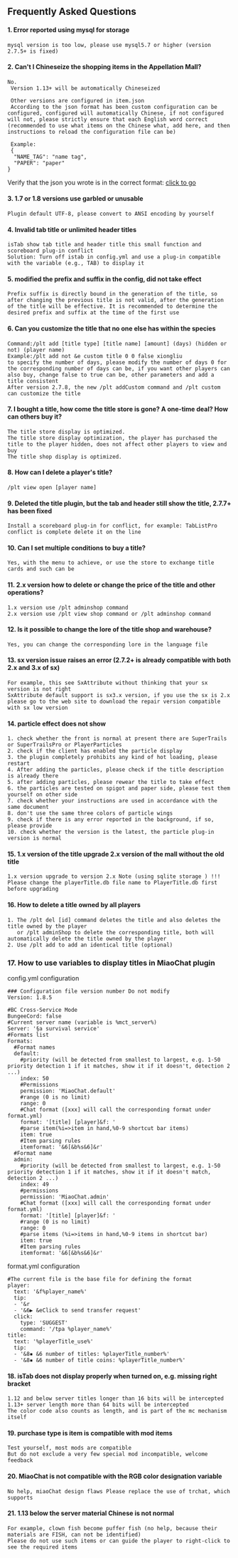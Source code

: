 ## Frequently Asked Questions

#### 1. Error reported using mysql for storage
```
mysql version is too low, please use mysql5.7 or higher (version 2.7.5+ is fixed)
```
#### 2. Can't I Chineseize the shopping items in the Appellation Mall?
```
No.
 Version 1.13+ will be automatically Chineseized
 
 Other versions are configured in item.json
 According to the json format has been custom configuration can be configured, configured will automatically Chinese, if not configured will not, please strictly ensure that each English word correct (recommended to use what items on the Chinese what, add here, and then instructions to reload the configuration file can be)
 
 Example:
 {
  "NAME_TAG": "name tag",
  "PAPER": "paper"
}
```

Verify that the json you wrote is in the correct format: [click to go](https://www.json.cn/)

#### 3. 1.7 or 1.8 versions use garbled or unusable

```
Plugin default UTF-8, please convert to ANSI encoding by yourself
```

#### 4. Invalid tab title or unlimited header titles

```
isTab show tab title and header title this small function and scoreboard plug-in conflict
Solution: Turn off istab in config.yml and use a plug-in compatible with the variable (e.g., TAB) to display it
```

#### 5. modified the prefix and suffix in the config, did not take effect

```
Prefix suffix is directly bound in the generation of the title, so after changing the previous title is not valid, after the generation of the title will be effective. It is recommended to determine the desired prefix and suffix at the time of the first use
```

#### 6. Can you customize the title that no one else has within the species

```
Command:/plt add [title type] [title name] [amount] (days) (hidden or not) (player name)
Example:/plt add not &e custom title 0 0 false xiongliu
to specify the number of days, please modify the number of days 0 for the corresponding number of days can be, if you want other players can also buy, change false to true can be, other parameters and add a title consistent
After version 2.7.8, the new /plt addCustom command and /plt custom can customize the title
```

#### 7. I bought a title, how come the title store is gone? A one-time deal? How can others buy it?
```
The title store display is optimized.
The title store display optimization, the player has purchased the title to the player hidden, does not affect other players to view and buy
The title shop display is optimized.
```
#### 8. How can I delete a player's title?

```
/plt view open [player name]
```

#### 9. Deleted the title plugin, but the tab and header still show the title, 2.7.7+ has been fixed

```
Install a scoreboard plug-in for conflict, for example: TabListPro
conflict is complete delete it on the line
```

#### 10. Can I set multiple conditions to buy a title?

```
Yes, with the menu to achieve, or use the store to exchange title cards and such can be
```

#### 11. 2.x version how to delete or change the price of the title and other operations?

```
1.x version use /plt adminshop command  
2.x version use /plt view shop command or /plt adminshop command
```

#### 12. Is it possible to change the lore of the title shop and warehouse?

```
Yes, you can change the corresponding lore in the language file
```

#### 13. sx version issue raises an error (2.7.2+ is already compatible with both 2.x and 3.x of sx)

```
For example, this see SxAttribute without thinking that your sx version is not right
SxAttribute default support is sx3.x version, if you use the sx is 2.x please go to the web site to download the repair version compatible with sx low version

```

#### 14. particle effect does not show

```
1. check whether the front is normal at present there are SuperTrails or SuperTrailsPro or PlayerParticles
2. check if the client has enabled the particle display
3. the plugin completely prohibits any kind of hot loading, please restart
4. After adding the particles, please check if the title description is already there
5. after adding particles, please rewear the title to take effect
6. the particles are tested on spigot and paper side, please test them yourself on other side
7. check whether your instructions are used in accordance with the same document
8. don't use the same three colors of particle wings
9. check if there is any error reported in the background, if so, please provide
10. check whether the version is the latest, the particle plug-in version is normal
```

#### 15. 1.x version of the title upgrade 2.x version of the mall without the old title

```
1.x version upgrade to version 2.x Note (using sqlite storage ) !!!   
Please change the playerTitle.db file name to PlayerTitle.db first before upgrading
```

#### 16. How to delete a title owned by all players

```
1. The /plt del [id] command deletes the title and also deletes the title owned by the player
   or /plt adminShop to delete the corresponding title, both will automatically delete the title owned by the player
2. Use /plt add to add an identical title (optional)
```

### 17. How to use variables to display titles in MiaoChat plugin
config.yml configuration
```
### Configuration file version number Do not modify
Version: 1.8.5

#BC Cross-Service Mode
BungeeCord: false
#Current server name (variable is %mct_server%)
Server: '§a survival service'
#Formats list
Formats:
  #Format names
  default: 
    #priority (will be detected from smallest to largest, e.g. 1-50 priority detection 1 if it matches, show it if it doesn't, detection 2 ...)
    index: 50
    #Permissions
    permission: 'MiaoChat.default'
    #range (0 is no limit)
    range: 0
    #Chat format ([xxx] will call the corresponding format under format.yml)
    format: '[title] [player]&f: '
    #parse item(%i=>item in hand,%0-9 shortcut bar items)
    item: true
    #Item parsing rules
    itemformat: '&6[&b%s&6]&r'
  #Format name
  admin: 
    #priority (will be detected from smallest to largest, e.g. 1-50 priority detection 1 if it matches, show it if it doesn't match, detection 2 ...)
    index: 49
    #permissions
    permission: 'MiaoChat.admin'
    #Chat format ([xxx] will call the corresponding format under format.yml)
    format: '[title] [player]&f: '
    #range (0 is no limit)
    range: 0
    #parse items (%i=>items in hand,%0-9 items in shortcut bar)
    item: true
    #Item parsing rules
    itemformat: '&6[&b%s&6]&r'
```
format.yml configuration
```
#The current file is the base file for defining the format
player: 
  text: '&f%player_name%'
  tip: 
  - '&r
  - '&6▶ &eClick to send transfer request'
  click: 
    type: 'SUGGEST'
    command: '/tpa %player_name%'
title:
  text: '%playerTitle_use%'
  tip: 
  - '&8▪ &6 number of titles: %playerTitle_number%'
  - '&8▪ &6 number of title coins: %playerTitle_number%'
```

#### 18. isTab does not display properly when turned on, e.g. missing right bracket

```
1.12 and below server titles longer than 16 bits will be intercepted
1.13+ server length more than 64 bits will be intercepted
The color code also counts as length, and is part of the mc mechanism itself
```

#### 19. purchase type is item is compatible with mod items

```
Test yourself, most mods are compatible
But do not exclude a very few special mod incompatible, welcome feedback
```

#### 20. MiaoChat is not compatible with the RGB color designation variable
```
No help, miaoChat design flaws Please replace the use of trchat, which supports
```

#### 21. 1.13 below the server material Chinese is not normal
```
For example, clown fish become puffer fish (no help, because their materials are FISH, can not be identified)
Please do not use such items or can guide the player to right-click to see the required items
```